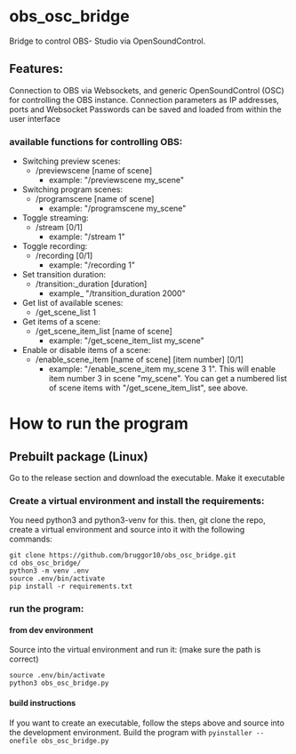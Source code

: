# obs_osc_bridge
Bridge to control OBS- Studio via OpenSoundControl.

## Features:
Connection to OBS via Websockets, and generic OpenSoundControl (OSC) for controlling the OBS instance. Connection parameters as IP addresses, ports and Websocket Passwords can be saved and loaded from within the user interface

### available functions for controlling OBS:
- Switching preview scenes:
    - /previewscene [name of scene] 
        - example: "/previewscene my_scene"
- Switching program scenes:
    - /programscene [name of scene]
        - example: "/programscene my_scene"
- Toggle streaming:
    - /stream [0/1]
        - example: "/stream 1"
- Toggle recording:
    - /recording [0/1]
        - example: "/recording 1"
- Set transition duration:
    - /transition:_duration [duration]
        - example_ "/transition_duration 2000"
- Get list of available scenes:
    - /get_scene_list 1
- Get items of a scene:
    - /get_scene_item_list [name of scene]
        - example: "/get_scene_item_list my_scene"
- Enable or disable items of a scene:
    - /enable_scene_item [name of scene] [item number] [0/1]
        - example: "/enable_scene_item my_scene 3 1". This will enable item number 3 in scene "my_scene". You can get a numbered list of scene items with "/get_scene_item_list", see above.

# How to run the program
## Prebuilt package (Linux)
Go to the release section and download the executable. Make it executable
### Create a virtual environment and install the requirements:
You need python3 and python3-venv for this.
then, git clone the repo, create a virtual environment and source into it with the following commands:
```
git clone https://github.com/bruggor10/obs_osc_bridge.git
cd obs_osc_bridge/
python3 -m venv .env
source .env/bin/activate
pip install -r requirements.txt
```

### run the program:
#### from dev environment
Source into the virtual environment and run it: (make sure the path is correct)
```
source .env/bin/activate
python3 obs_osc_bridge.py
```
#### build instructions
If you want to create an executable, follow the steps above and source into the development environment. Build the program with `pyinstaller --onefile obs_osc_bridge.py`
